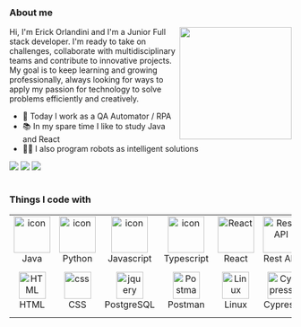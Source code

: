 <h3>About me</h3>

<img src="https://media4.giphy.com/media/v1.Y2lkPTc5MGI3NjExbzJtanIzb2poamIxdG1ya2RhN2JzMHI3Zjk3enZ6MGZ4NHF5cmdncyZlcD12MV9pbnRlcm5hbF9naWZfYnlfaWQmY3Q9Zw/kdtqSW38KsXJTnxZXF/giphy.gif" width="200px" align="right"/>
Hi, I'm Erick Orlandini and I'm a Junior Full stack developer. I'm ready to take on challenges, collaborate with multidisciplinary teams and contribute to innovative projects. My goal is to keep learning and growing professionally, always looking for ways to apply my passion for technology to solve problems efficiently and creatively.

- 🤖 Today I work as a QA Automator / RPA 
- 📚 In my spare time I like to study Java and React
- 👨‍💻 I also program robots as intelligent solutions
  
<div>
  <a href = "mailto:contatoerickorlandini10@gmail.com"><img src="https://img.shields.io/badge/-Gmail-%23333?style=for-the-badge&logo=gmail&logoColor=white" target="_blank"></a>
  <a href="https://www.linkedin.com/in/erick-orlandini-souza-aleixo-917881231" target="_blank"><img src="https://img.shields.io/badge/-LinkedIn-%230077B5?style=for-the-badge&logo=linkedin&logoColor=white" target="_blank"></a> 
  <a href="https://instagram.com/erickorlandini" target="_blank"><img src="https://img.shields.io/badge/-Instagram-%23E4405F?style=for-the-badge&logo=instagram&logoColor=white" target="_blank"></a>
</div>

#
<h3>Things I code with</h3>
<table align="center">
  <tr>
    <td align="center" width="96">
        <img src="https://techstack-generator.vercel.app/java-icon.svg" alt="icon" width="65" height="65" />
      <br>Java
    </td>
    <td align="center" width="96">
      <a href="#macropower-tech">
        <img src="https://techstack-generator.vercel.app/python-icon.svg" alt="icon" width="65" height="65" />
      </a>
      <br>Python
    </td>
    <td align="center" width="96">
        <img src="https://techstack-generator.vercel.app/js-icon.svg" alt="icon" width="65" height="65" />
      <br>Javascript
    </td>
    <td align="center" width="96">
        <img src="https://techstack-generator.vercel.app/ts-icon.svg" alt="icon" width="65" height="65" />
      <br>Typescript
    </td>
       <td align="center" width="96">
        <img src="https://techstack-generator.vercel.app/react-icon.svg" width="65" height="65" alt="React" />
      <br>React
    </td>
          <td align="center" width="96">
        <img src="https://techstack-generator.vercel.app/restapi-icon.svg" width="65" height="65" alt="Rest API" />
      <br>Rest API
    </td>
          <td align="center" width="96">
        <img src="https://techstack-generator.vercel.app/docker-icon.svg" width="65" height="65" alt="Rest API" />
      <br>Docker
    </td>
   <td align="center" width="96">
        <img src="https://techstack-generator.vercel.app/aws-icon.svg" width="65" height="65" alt="AWS" />
      <br>AWS
    </td>
  </tr>
  <tr>
    <td align="center"  width="96">
        <img src="https://skillicons.dev/icons?i=html" width="48" height="48" alt="HTML" />
      <br>HTML
    </td>
    <td align="center" width="96">
        <img src="https://skillicons.dev/icons?i=css" width="48" height="48" alt="css" />
      <br>CSS
    </td>
        <td align="center" width="96">
        <img src="https://skillicons.dev/icons?i=postgres" width="48" height="48" alt="jquery" />
      <br>PostgreSQL
        <td align="center" width="96">
        <img src="https://skillicons.dev/icons?i=postman" width="48" height="48" alt="Postman" />
      <br>Postman
    </td>
            <td align="center" width="96">
        <img src="https://skillicons.dev/icons?i=linux" width="48" height="48" alt="Linux" />
      <br>Linux
    </td>
    <td align="center" width="96">
        <img src="https://skillicons.dev/icons?i=cypress" width="48" height="48" alt="Cypress" />
      <br>Cypress
    </td>
    <td align="center" width="96">
        <img src="https://skillicons.dev/icons?i=selenium" width="48" height="48" alt="Git" />
      <br>Selenium
    </td>
    <td align="center" width="96">
        <img src="https://skillicons.dev/icons?i=spring" alt="icon" width="65" height="65" />
      <br>Spring
    </td>
  </tr>
</table>


